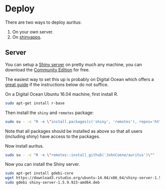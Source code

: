 # Deploy

There are two ways to deploy auritus:

1. On your own server.
2. On [shinyapps](https://www.shinyapps.io/).

## Server

You can setup a [Shiny server](https://www.rstudio.com/products/shiny/shiny-server/) on pretty much any machine, you can download the [Community Edition](https://www.rstudio.com/products/shiny/download-server/) for free.

The easiest way to set this up is probably on Digital Ocean which offers a [great guide](https://www.digitalocean.com/community/tutorials/how-to-set-up-shiny-server-on-ubuntu-16-04) if the instructions below do not suffice.

On a Digital Ocean Ubuntu 16.04 machine, first install R.

```bash
sudo apt-get install r-base
```

Then install the `shiny` and `remotes` package:

```bash
sudo su - -c "R -e \"install.packages(c('shiny', 'remotes'), repos='https://cran.rstudio.com/')\""
```

Note that all packages should be installed as above so that all users (including shiny) have access to the packages.

Now install auritus.

```bash
sudo su - -c "R -e \"remotes::install_github('JohnCoene/auritus')\""
```

Now you can install the Shiny server.

```bash
sudo apt-get install gdebi-core
wget https://download3.rstudio.org/ubuntu-14.04/x86_64/shiny-server-1.5.9.923-amd64.deb
sudo gdebi shiny-server-1.5.9.923-amd64.deb
```